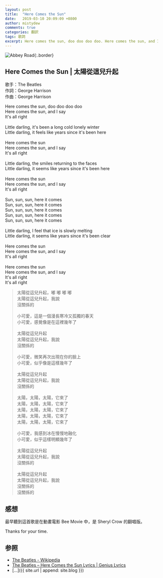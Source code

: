 ```yaml
---
layout: post
title:  "Here Comes the Sun"
date:   2019-03-10 20:09:09 +0800
author: mistydew
comments: true
categories: 翻訳
tags: 歌詞
excerpt: Here comes the sun, doo doo doo doo. Here comes the sun, and I say. It's all right.
---
```

![Abbey Road](https://raw.githubusercontent.com/mistydew/misc/master/cover/Abbey%20Road.jpg){:.border}

## Here Comes the Sun | 太陽從這兒升起

歌手：The Beatles<br>
作詞：George Harrison<br>
作曲：George Harrison

<div class="lyric-original">
<p>
Here comes the sun, doo doo doo doo<br>
Here comes the sun, and I say<br>
It's all right<br>
<br>
Little darling, it's been a long cold lonely winter<br>
Little darling, it feels like years since it's been here<br>
<br>
Here comes the sun<br>
Here comes the sun, and I say<br>
It's all right<br>
<br>
Little darling, the smiles returning to the faces<br>
Little darling, it seems like years since it's been here<br>
<br>
Here comes the sun<br>
Here comes the sun, and I say<br>
It's all right<br>
<br>
Sun, sun, sun, here it comes<br>
Sun, sun, sun, here it comes<br>
Sun, sun, sun, here it comes<br>
Sun, sun, sun, here it comes<br>
Sun, sun, sun, here it comes<br>
<br>
Little darling, I feel that ice is slowly melting<br>
Little darling, it seems like years since it's been clear<br>
<br>
Here comes the sun<br>
Here comes the sun, and I say<br>
It's all right<br>
<br>
Here comes the sun<br>
Here comes the sun, and I say<br>
It's all right<br>
It's all right
</p>
</div>

<div class="lyric-translation">
<blockquote>
太陽從這兒升起，嘟 嘟 嘟 嘟<br>
太陽從這兒升起，我說<br>
沒關係的<br>
<br>
小可愛，這是一個漫長寒冷又孤獨的春天<br>
小可愛，感覺像是在這裡幾年了<br>
<br>
太陽從這兒升起<br>
太陽從這兒升起，我說<br>
沒關係的<br>
<br>
小可愛，微笑再次出現在你的臉上<br>
小可愛，似乎像是這樣幾年了<br>
<br>
太陽從這兒升起<br>
太陽從這兒升起，我說<br>
沒關係的<br>
<br>
太陽，太陽，太陽，它來了<br>
太陽，太陽，太陽，它來了<br>
太陽，太陽，太陽，它來了<br>
太陽，太陽，太陽，它來了<br>
太陽，太陽，太陽，它來了<br>
<br>
小可愛，我感到冰在慢慢地融化<br>
小可愛，似乎這樣明顯幾年了<br>
<br>
太陽從這兒升起<br>
太陽從這兒升起，我說<br>
沒關係的<br>
<br>
太陽從這兒升起<br>
太陽從這兒升起，我說<br>
沒關係的<br>
沒關係的
</blockquote>
</div>

## 感想

最早聽到這首歌是在動畫電影 Bee Movie 中，是 Sheryl Crow 的翻唱版。

Thanks for your time.

## 参照
* [The Beatles - Wikipedia](https://en.wikipedia.org/wiki/The_Beatles)
* [The Beatles – Here Comes the Sun Lyrics \| Genius Lyrics](https://genius.com/The-beatles-here-comes-the-sun-lyrics)
* [...]({{ site.url | append: site.blog }})
